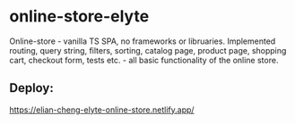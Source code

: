 # online-store-elyte

Online-store - vanilla TS SPA, no frameworks or libruaries.
Implemented routing, query string, filters, sorting, catalog page, product page, shopping cart, checkout form, tests etc. - all basic functionality of the online store.

## Deploy:
https://elian-cheng-elyte-online-store.netlify.app/
